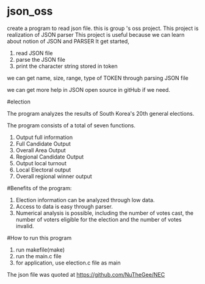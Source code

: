 # json_oss
create a program to read json file. this is group 's oss project.
This project is realization of JSON parser
This project is useful because we can learn about notion of JSON
and PARSER
It get started,
1. read JSON file
2. parse the JSON file
3. print the character string stored in token

we can get name, size, range, type of TOKEN through parsing JSON file

we can get more help in JSON open source in gitHub if we need.

#election

The program analyzes the results of South Korea's 20th general elections.

The program consists of a total of seven functions. 
1. Output full information
2. Full Candidate Output
3. Overall Area Output
4. Regional Candidate Output
5. Output local turnout
6. Local Electoral output
7. Overall regional winner output

#Benefits of the program:

1. Election information can be analyzed through low data.
2. Access to data is easy through parser.
3. Numerical analysis is possible, including the number of votes cast, the number of voters eligible for the election and the number of votes invalid.

#How to run this program 
1. run makefile(make) 
2. run the main.c file 
3. for application, use election.c file as main 

The json file was quoted at https://github.com/NuTheGee/NEC
